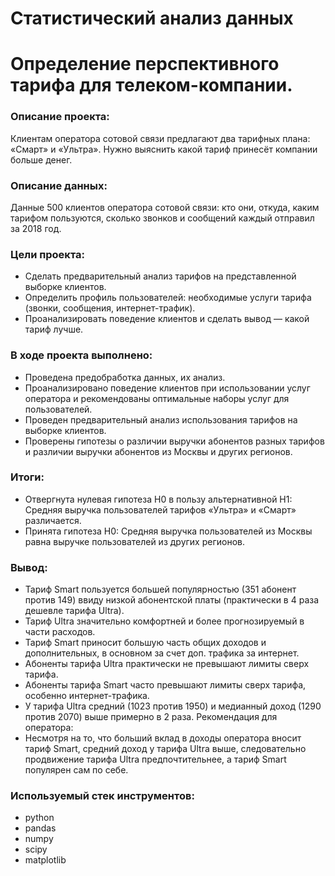 # Статистический анализ данных 
# Определение перспективного тарифа для телеком-компании.
### Описание проекта: 
Клиентам оператора сотовой связи предлагают два тарифных плана: «Смарт» и «Ультра». Нужно выяснить какой тариф принесёт компании больше денег.
### Описание данных:
Данные 500 клиентов оператора сотовой связи: кто они, откуда, каким тарифом пользуются, сколько звонков и сообщений каждый отправил за 2018 год.
### Цели проекта:
- Сделать предварительный анализ тарифов на представленной выборке клиентов. 
- Определить профиль пользователей: необходимые услуги тарифа (звонки, сообщения, интернет-трафик).
- Проанализировать поведение клиентов и сделать вывод — какой тариф лучше.

### В ходе проекта выполнено:
- Проведена предобработка данных, их анализ.
- Проанализировано поведение клиентов при использовании услуг оператора и рекомендованы оптимальные наборы услуг для пользователей. 
- Проведен предварительный анализ использования тарифов на выборке клиентов.
- Проверены гипотезы о различии выручки абонентов разных тарифов и различии выручки абонентов из Москвы и других регионов.

### Итоги:
- Отвергнута нулевая гипотеза H0 в пользу альтернативной H1: Средняя выручка пользователей тарифов «Ультра» и «Смарт» различается.
- Принята гипотеза H0: Средняя выручка пользователей из Москвы равна выручке пользователей из других регионов.
### Вывод:
- Тариф Smart пользуется большей популярностью (351 абонент против 149) ввиду низкой абонентской платы (практически в 4 раза дешевле тарифа Ultra).
- Тариф Ultra значительно комфортней и более прогнозируемый в части расходов.
- Тариф Smart приносит большую часть общих доходов и дополнительных, в основном за счет доп. трафика за интернет.
- Абоненты тарифа Ultra практически не превышают лимиты сверх тарифа.
- Абоненты тарифа Smart часто превышают лимиты сверх тарифа, особенно интернет-трафика.
- У тарифа Ultra средний (1023 против 1950) и медианный доход (1290 против 2070) выше примерно в 2 раза.
Рекомендация для оператора:
- Несмотря на то, что больший вклад в доходы оператора вносит тариф Smart, средний доход у тарифа Ultra выше, следовательно продвижение тарифа Ultra предпочтительнее, а тариф Smart популярен сам по себе.
### Используемый стек инструментов:
- python
- pandas
- numpy
- scipy
- matplotlib
